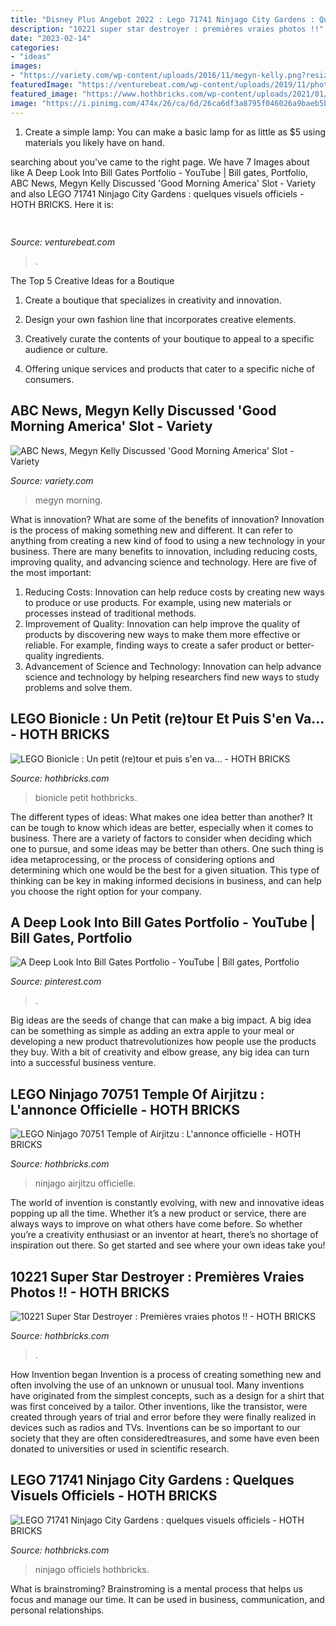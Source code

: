 ```yaml
---
title: "Disney Plus Angebot 2022 : Lego 71741 Ninjago City Gardens : Quelques Visuels Officiels"
description: "10221 super star destroyer : premières vraies photos !!"
date: "2023-02-14"
categories:
- "ideas"
images:
- "https://variety.com/wp-content/uploads/2016/11/megyn-kelly.png?resize=150"
featuredImage: "https://venturebeat.com/wp-content/uploads/2019/11/photoshopipad.jpg"
featured_image: "https://www.hothbricks.com/wp-content/uploads/2021/01/71741-lego-ninjago-city-gardens-modular-2021_7.jpg"
image: "https://i.pinimg.com/474x/26/ca/6d/26ca6df3a8795f046026a9baeb5b5ae0.jpg"
---
```



1. Create a simple lamp: You can make a basic lamp for as little as $5 using materials you likely have on hand.

	

		
searching about  you've came to the right page. We have 7 Images about  like A Deep Look Into Bill Gates Portfolio - YouTube | Bill gates, Portfolio, ABC News, Megyn Kelly Discussed &#039;Good Morning America&#039; Slot - Variety and also LEGO 71741 Ninjago City Gardens : quelques visuels officiels - HOTH BRICKS. Here it is:
		
    
## 

<img loading=lazy src="https://venturebeat.com/wp-content/uploads/2019/11/photoshopipad.jpg" onerror="this.onerror=null;this.src='https://tse4.mm.bing.net/th?id=OIP.z0Cxihs-U0tIJIaoh2pT5AHaFw&amp;pid=15.1';" alt="">

_Source: venturebeat.com_

>. 

	

The Top 5 Creative Ideas for a Boutique
1. Create a boutique that specializes in creativity and innovation.
2. Design your own fashion line that incorporates creative elements.

3. Creatively curate the contents of your boutique to appeal to a specific audience or culture.

4. Offering unique services and products that cater to a specific niche of consumers.


    
## ABC News, Megyn Kelly Discussed &#039;Good Morning America&#039; Slot - Variety

<img loading=lazy src="https://variety.com/wp-content/uploads/2016/11/megyn-kelly.png?resize=150" onerror="this.onerror=null;this.src='https://tse1.mm.bing.net/th?id=OIP.skKpfV2-aWJXMJO6GYcnkwHaEK&amp;pid=15.1';" alt="ABC News, Megyn Kelly Discussed &#039;Good Morning America&#039; Slot - Variety">

_Source: variety.com_

>megyn morning. 

	

What is innovation? What are some of the benefits of innovation?
Innovation is the process of making something new and different. It can refer to anything from creating a new kind of food to using a new technology in your business. There are many benefits to innovation, including reducing costs, improving quality, and advancing science and technology. Here are five of the most important: 
1. Reducing Costs: Innovation can help reduce costs by creating new ways to produce or use products. For example, using new materials or processes instead of traditional methods.
2. Improvement of Quality: Innovation can help improve the quality of products by discovering new ways to make them more effective or reliable. For example, finding ways to create a safer product or better-quality ingredients.
3. Advancement of Science and Technology: Innovation can help advance science and technology by helping researchers find new ways to study problems and solve them.

    
## LEGO Bionicle : Un Petit (re)tour Et Puis S&#039;en Va... - HOTH BRICKS

<img loading=lazy src="https://www.hothbricks.com/wp-content/uploads/2016/07/lego-bionicle-the-end-basta-finito.jpg" onerror="this.onerror=null;this.src='https://tse2.mm.bing.net/th?id=OIP.1fcHSrFd4YJUgOer_XJ9tgHaD8&amp;pid=15.1';" alt="LEGO Bionicle : Un petit (re)tour et puis s&#039;en va... - HOTH BRICKS">

_Source: hothbricks.com_

>bionicle petit hothbricks. 

	

The different types of ideas: What makes one idea better than another?
It can be tough to know which ideas are better, especially when it comes to business. There are a variety of factors to consider when deciding which one to pursue, and some ideas may be better than others. One such thing is idea metaprocessing, or the process of considering options and determining which one would be the best for a given situation. This type of thinking can be key in making informed decisions in business, and can help you choose the right option for your company.

    
## A Deep Look Into Bill Gates Portfolio - YouTube | Bill Gates, Portfolio

<img loading=lazy src="https://i.pinimg.com/474x/26/ca/6d/26ca6df3a8795f046026a9baeb5b5ae0.jpg" onerror="this.onerror=null;this.src='https://tse2.mm.bing.net/th?id=OIP.UYSKwjbgoZMY4uy0jenPzgAAAA&amp;pid=15.1';" alt="A Deep Look Into Bill Gates Portfolio - YouTube | Bill gates, Portfolio">

_Source: pinterest.com_

>. 

	

Big ideas are the seeds of change that can make a big impact. A big idea can be something as simple as adding an extra apple to your meal or developing a new product thatrevolutionizes how people use the products they buy. With a bit of creativity and elbow grease, any big idea can turn into a successful business venture.

    
## LEGO Ninjago 70751 Temple Of Airjitzu : L&#039;annonce Officielle - HOTH BRICKS

<img loading=lazy src="https://www.hothbricks.com/wp-content/uploads/2015/07/70751-ninjago-temple-airjitzu-lego.jpg" onerror="this.onerror=null;this.src='https://tse4.mm.bing.net/th?id=OIP.5sq19m-Jcrn9aKtLKaVffQHaHJ&amp;pid=15.1';" alt="LEGO Ninjago 70751 Temple of Airjitzu : L&#039;annonce officielle - HOTH BRICKS">

_Source: hothbricks.com_

>ninjago airjitzu officielle. 

	

The world of invention is constantly evolving, with new and innovative ideas popping up all the time. Whether it’s a new product or service, there are always ways to improve on what others have come before. So whether you’re a creativity enthusiast or an inventor at heart, there’s no shortage of inspiration out there. So get started and see where your own ideas take you!

    
## 10221 Super Star Destroyer : Premières Vraies Photos !! - HOTH BRICKS

<img loading=lazy src="https://4.bp.blogspot.com/-6Wy5TQ2yFUA/TfsAcm6G45I/AAAAAAAABlc/-CEFrYvvO28/s1600/10221_box1.gif" onerror="this.onerror=null;this.src='https://tse3.mm.bing.net/th?id=OIP.dc6uqBulFTcXdHeNOmwqogHaGK&amp;pid=15.1';" alt="10221 Super Star Destroyer : Premières vraies photos !! - HOTH BRICKS">

_Source: hothbricks.com_

>. 

	

How Invention began
Invention is a process of creating something new and often involving the use of an unknown or unusual tool. Many inventions have originated from the simplest concepts, such as a design for a shirt that was first conceived by a tailor. Other inventions, like the transistor, were created through years of trial and error before they were finally realized in devices such as radios and TVs. Inventions can be so important to our society that they are often consideredtreasures, and some have even been donated to universities or used in scientific research.

    
## LEGO 71741 Ninjago City Gardens : Quelques Visuels Officiels - HOTH BRICKS

<img loading=lazy src="https://www.hothbricks.com/wp-content/uploads/2021/01/71741-lego-ninjago-city-gardens-modular-2021_7.jpg" onerror="this.onerror=null;this.src='https://tse4.mm.bing.net/th?id=OIP.hdFRDzNVpeN_U8SRDKxsogHaEM&amp;pid=15.1';" alt="LEGO 71741 Ninjago City Gardens : quelques visuels officiels - HOTH BRICKS">

_Source: hothbricks.com_

>ninjago officiels hothbricks. 

	

What is brainstroming? Brainstroming is a mental process that helps us focus and manage our time. It can be used in business, communication, and personal relationships.

